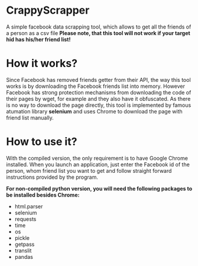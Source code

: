 # CrappyScrapper
A simple facebook data scrapping tool, which allows to get all the friends of a person as a csv file
**Please note, that this tool will not work if your target hid has his/her friend list!**

# How it works?
Since Facebook has removed friends getter from their API, the way this tool works is by downloading the Facebook friends list into memory.
However Facebook has strong protection mechanisms from downloading the code of their pages by wget, for example and they also have it obfuscated.
As there is no way to download the page directly, this tool is implemented by famous atumation library **selenium** and uses Chrome to download the page with friend list manually.

# How to use it?
With the compiled version, the only requirement is to have Google Chrome installed. When you launch an application, 
just enter the Facebook id of the person, whom friend list you want to get and follow straight forward instructions provided by the program.

**For non-compiled python version, you will need the following packages to be installed besides Chrome:**
 - html.parser
 - selenium
 - requests
 - time
 - os
 - pickle
 - getpass
 - translit
 - pandas
